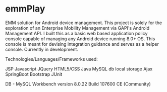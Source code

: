 # emmPlay

EMM solution for Android device management. This project is solely for the exploration of an Enterprise Mobility Management via GAPI's Android Management API.
I built this as a basic web based application policy console capable of managing any Android device running 8.0+ OS.
This console is meant for devising integration guidance and serves as a helper console. Currently in development.

Technologies/Languages/Frameworks used:

JSP
Javascript
JQuery
HTML5/CSS
Java
MySQL db
local storage
Ajax
SpringBoot 
Bootstrap
JUnit

DB - MySQL Workbench version 8.0.22 Build 107600 CE (Community)
